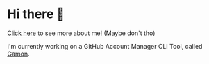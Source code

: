 # Hi there 👋

<!--
**peter-bread/peter-bread** is a ✨ _special_ ✨ repository because its `README.md` (this file) appears on your GitHub profile.

Here are some ideas to get you started:

- 🔭 I’m currently working on ...
- 🌱 I’m currently learning ...
- 👯 I’m looking to collaborate on ...
- 🤔 I’m looking for help with ...
- 💬 Ask me about ...
- 📫 How to reach me: ...
- 😄 Pronouns: ...
- ⚡ Fun fact: ...
-->

[Click here](https://peter-bread.github.io/peter-bread/) to see more about me! (Maybe don't tho)

I'm currently working on a GitHub Account Manager CLI Tool, called [Gamon](https://github.com/peter-bread/gamon).
